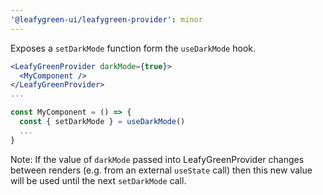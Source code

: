 ```yaml
---
'@leafygreen-ui/leafygreen-provider': minor
---
```


Exposes a `setDarkMode` function form the `useDarkMode` hook.

```jsx
<LeafyGreenProvider darkMode={true}>
  <MyComponent />
</LeafyGreenProvider>
...

const MyComponent = () => {
  const { setDarkMode } = useDarkMode()
  ... 
}
```

Note: If the value of `darkMode` passed into LeafyGreenProvider changes between renders (e.g. from an external `useState` call) then this new value will be used until the next `setDarkMode` call.